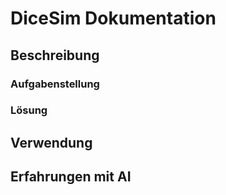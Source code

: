# DiceSim Dokumentation

## Beschreibung
### Aufgabenstellung
### Lösung

## Verwendung

## Erfahrungen mit AI
